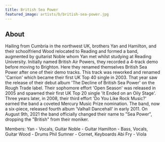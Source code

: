 ```yaml
---
title: British Sea Power
featured_image: artists/b/british-sea-power.jpg
---
```

## About

Hailing from Cumbria in the northwest UK, brothers Yan and Hamilton, and their schoolfriend Wood relocated to Reading and formed a band, augmented by guitarist Noble whom Yan met whilst studying at Reading University.
Initially named British Air Powers, they recorded a 4-track demo before moving to Brighton. Here they renamed themselves British Sea Power after one of their demo tracks. This track was reworked and renamed 'Carrion' which became their first UK Top 40 single in 2003. That year saw the release of their debut album 'The Decline of British Sea Power' on the Rough Trade label.
Their sophomore effort 'Open Season' was released in 2005 and spawned their first UK Top 20 single 'It Ended on an Oily Stage'. Three years later, in 2008, their third effort 'Do You Like Rock Music?' earned the band a coveted Mercury Music Prize nomination. The band, now a six-piece, released fourth album 'Valhall Dancehall' in early 2011.
On August 9th, 2021 the band officially changed their name to "Sea Power", dropping the "British" from their moniker. 

Members:
Yan - Vocals, Guitar
Noble - Guitar
Hamilton - Bass, Vocals, Guitar
Wood - Drums
Phil Sumner - Cornet, Keyboards
Abi Fry - Viola
